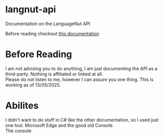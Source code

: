 # langnut-api
Documentation on the LanguageNut API<br>

Before reading checkout [this documentation](https://github.com/not-nullptr/languagenut-api-documentation)

# Before Reading

I am not advising you to do anything, I am just documenting the API as a third-party. Nothing is affiliated or linked at all.<br>
Please do not listen to me, however I can assure you one thing. This is working as of 13/05/2025.<br>

# Abilites

I didn't want to do stuff in C# like the other documentation, so I used just one tool. Microsoft Edge and the good old Console.<br>
The console
